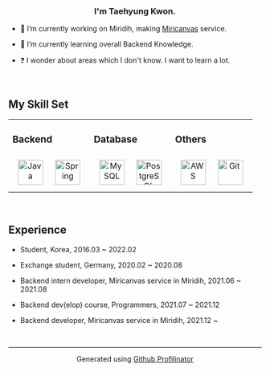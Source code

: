 ### <div align="center">I'm Taehyung Kwon.</div>  
  

- 🔭 I’m currently working on Miridih, making [Miricanvas](https://miricanvas.com) service.  
  

- 🌱 I’m currently learning overall Backend Knowledge.  
  

- ❓ I wonder about areas which I don't know. I want to learn a lot.
  

<br/>  


## My Skill Set  
<table><tr><td valign="top" width="33%">



### Backend  
<div align="center">  
<img style="margin: 10px" src="https://profilinator.rishav.dev/skills-assets/java-original-wordmark.svg" alt="Java" height="50" />  
<img style="margin: 10px" src="https://profilinator.rishav.dev/skills-assets/springio-icon.svg" alt="Spring" height="50" />  
</div>

</td><td valign="top" width="33%">



### Database  
<div align="center">  
<img style="margin: 10px" src="https://profilinator.rishav.dev/skills-assets/mysql-original-wordmark.svg" alt="MySQL" height="50" />  
<img style="margin: 10px" src="https://profilinator.rishav.dev/skills-assets/postgresql-original-wordmark.svg" alt="PostgreSQL" height="50" />  
</div>

</td><td valign="top" width="33%">



### Others  
<div align="center">  
<img style="margin: 10px" src="https://profilinator.rishav.dev/skills-assets/amazonwebservices-original-wordmark.svg" alt="AWS" height="50" />  
<img style="margin: 10px" src="https://profilinator.rishav.dev/skills-assets/git-scm-icon.svg" alt="Git" height="50" />  
</div>

</td></tr></table>  

<br/>  


## Experience  

- Student, Korea, 2016.03 ~ 2022.02


- Exchange student, Germany, 2020.02 ~ 2020.08  


- Backend intern developer, Miricanvas service in Miridih, 2021.06 ~ 2021.08 
  

- Backend dev(elop) course, Programmers, 2021.07 ~ 2021.12
  

- Backend developer, Miricanvas service in Miridih, 2021.12 ~  
  

<br/>  

----
<div align="center">Generated using <a href="https://profilinator.rishav.dev/" target="_blank">Github Profilinator</a></div>
